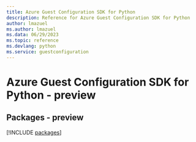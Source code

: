 ```yaml
---
title: Azure Guest Configuration SDK for Python
description: Reference for Azure Guest Configuration SDK for Python
author: lmazuel
ms.author: lmazuel
ms.data: 06/29/2023
ms.topic: reference
ms.devlang: python
ms.service: guestconfiguration
---
```

# Azure Guest Configuration SDK for Python - preview
## Packages - preview
[!INCLUDE [packages](guest-configuration-index.md)]